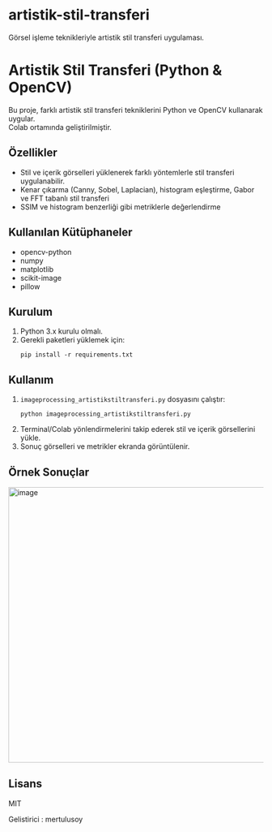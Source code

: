 # artistik-stil-transferi
Görsel işleme teknikleriyle artistik stil transferi uygulaması.
# Artistik Stil Transferi (Python & OpenCV)

Bu proje, farklı artistik stil transferi tekniklerini Python ve OpenCV kullanarak uygular.  
Colab ortamında geliştirilmiştir.

## Özellikler
- Stil ve içerik görselleri yüklenerek farklı yöntemlerle stil transferi uygulanabilir.
- Kenar çıkarma (Canny, Sobel, Laplacian), histogram eşleştirme, Gabor ve FFT tabanlı stil transferi
- SSIM ve histogram benzerliği gibi metriklerle değerlendirme

## Kullanılan Kütüphaneler
- opencv-python
- numpy
- matplotlib
- scikit-image
- pillow

## Kurulum
1. Python 3.x kurulu olmalı.
2. Gerekli paketleri yüklemek için:
   ```
   pip install -r requirements.txt
   ```

## Kullanım
1. `imageprocessing_artistikstiltransferi.py` dosyasını çalıştır:
   ```
   python imageprocessing_artistikstiltransferi.py
   ```
2. Terminal/Colab yönlendirmelerini takip ederek stil ve içerik görsellerini yükle.
3. Sonuç görselleri ve metrikler ekranda görüntülenir.

## Örnek Sonuçlar

<img width="1489" height="543" alt="image" src="https://github.com/user-attachments/assets/fcf88eef-5560-40a8-82e1-1ca37fcd40cf" />


## Lisans
MIT

Gelistirici : mertulusoy
